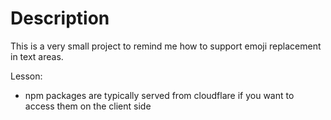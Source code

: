 # Description

This is a very small project to remind me how to support emoji replacement in text areas.

Lesson:
- npm packages are typically served from cloudflare if you want to access them on the client side